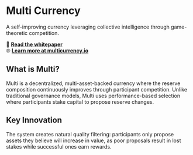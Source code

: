 # Multi Currency

A self-improving currency leveraging collective intelligence through game-theoretic competition.

📄 **[Read the whitepaper](multi_whitepaper.pdf)**  
🌐 **[Learn more at multicurrency.io](https://multicurrency.io)**

## What is Multi?

Multi is a decentralized, multi-asset-backed currency where the reserve composition continuously improves through participant competition. Unlike traditional governance models, Multi uses performance-based selection where participants stake capital to propose reserve changes.

## Key Innovation

The system creates natural quality filtering: participants only propose assets they believe will increase in value, as poor proposals result in lost stakes while successful ones earn rewards.